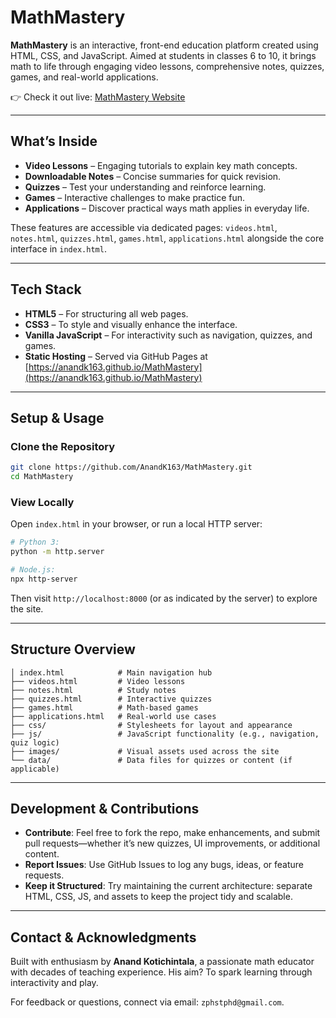 # MathMastery

**MathMastery** is an interactive, front-end education platform created using HTML, CSS, and JavaScript. Aimed at students in classes 6 to 10, it brings math to life through engaging video lessons, comprehensive notes, quizzes, games, and real-world applications.

👉 Check it out live: [MathMastery Website](https://anandk163.github.io/MathMastery)

---

##  What’s Inside

- **Video Lessons** – Engaging tutorials to explain key math concepts.
- **Downloadable Notes** – Concise summaries for quick revision.
- **Quizzes** – Test your understanding and reinforce learning.
- **Games** – Interactive challenges to make practice fun.
- **Applications** – Discover practical ways math applies in everyday life.

These features are accessible via dedicated pages: 
`videos.html`, `notes.html`, `quizzes.html`, `games.html`, `applications.html` alongside the core interface in `index.html`.

---

##  Tech Stack

- **HTML5** – For structuring all web pages.
- **CSS3** – To style and visually enhance the interface.
- **Vanilla JavaScript** – For interactivity such as navigation, quizzes, and games.
- **Static Hosting** – Served via GitHub Pages at [https://anandk163.github.io/MathMastery](https://anandk163.github.io/MathMastery)

---

##  Setup & Usage

### Clone the Repository
```bash
git clone https://github.com/AnandK163/MathMastery.git
cd MathMastery
````

### View Locally

Open `index.html` in your browser, or run a local HTTP server:

```bash
# Python 3:
python -m http.server

# Node.js:
npx http-server
```

Then visit `http://localhost:8000` (or as indicated by the server) to explore the site.

---

## Structure Overview

```
│ index.html            # Main navigation hub
├── videos.html         # Video lessons
├── notes.html          # Study notes
├── quizzes.html        # Interactive quizzes
├── games.html          # Math-based games
├── applications.html   # Real-world use cases
├── css/                # Stylesheets for layout and appearance
├── js/                 # JavaScript functionality (e.g., navigation, quiz logic)
├── images/             # Visual assets used across the site
└── data/               # Data files for quizzes or content (if applicable)
```

---

## Development & Contributions

* **Contribute**: Feel free to fork the repo, make enhancements, and submit pull requests—whether it’s new quizzes, UI improvements, or additional content.
* **Report Issues**: Use GitHub Issues to log any bugs, ideas, or feature requests.
* **Keep it Structured**: Try maintaining the current architecture: separate HTML, CSS, JS, and assets to keep the project tidy and scalable.

---

## Contact & Acknowledgments

Built with enthusiasm by **Anand Kotichintala**, a passionate math educator with decades of teaching experience. His aim? To spark learning through interactivity and play.

For feedback or questions, connect via email: `zphstphd@gmail.com`.